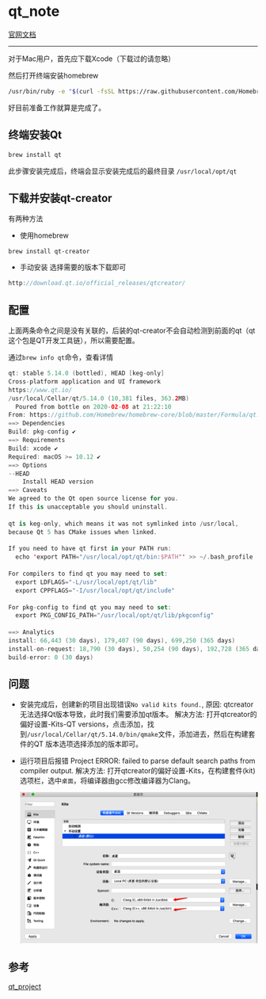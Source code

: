 # qt_note

[官网文档](https://doc.qt.io)

------

对于Mac用户，首先应下载Xcode（下载过的请忽略）

然后打开终端安装homebrew

```bash
/usr/bin/ruby -e "$(curl -fsSL https://raw.githubusercontent.com/Homebrew/install/master/install)"
```

好目前准备工作就算是完成了。

## 终端安装Qt

```bash
brew install qt
```

此步骤安装完成后，终端会显示安装完成后的最终目录
`/usr/local/opt/qt`

## 下载并安装qt-creator

有两种方法

- 使用homebrew

```undefined
brew install qt-creator
```

- 手动安装
    选择需要的版本下载即可

```cpp
http://download.qt.io/official_releases/qtcreator/
```

## 配置

上面两条命令之间是没有关联的，后装的qt-creator不会自动检测到前面的qt（qt这个包是QT开发工具链），所以需要配置。

通过`brew info qt`命令，查看详情

```swift
qt: stable 5.14.0 (bottled), HEAD [keg-only]
Cross-platform application and UI framework
https://www.qt.io/
/usr/local/Cellar/qt/5.14.0 (10,381 files, 363.2MB)
  Poured from bottle on 2020-02-08 at 21:22:10
From: https://github.com/Homebrew/homebrew-core/blob/master/Formula/qt.rb
==> Dependencies
Build: pkg-config ✔
==> Requirements
Build: xcode ✔
Required: macOS >= 10.12 ✔
==> Options
--HEAD
	Install HEAD version
==> Caveats
We agreed to the Qt open source license for you.
If this is unacceptable you should uninstall.

qt is keg-only, which means it was not symlinked into /usr/local,
because Qt 5 has CMake issues when linked.

If you need to have qt first in your PATH run:
  echo 'export PATH="/usr/local/opt/qt/bin:$PATH"' >> ~/.bash_profile

For compilers to find qt you may need to set:
  export LDFLAGS="-L/usr/local/opt/qt/lib"
  export CPPFLAGS="-I/usr/local/opt/qt/include"

For pkg-config to find qt you may need to set:
  export PKG_CONFIG_PATH="/usr/local/opt/qt/lib/pkgconfig"

==> Analytics
install: 66,443 (30 days), 179,407 (90 days), 699,250 (365 days)
install-on-request: 18,790 (30 days), 50,254 (90 days), 192,728 (365 days)
build-error: 0 (30 days)
```

## 问题

- 安装完成后，创建新的项目出现错误`No valid kits found.`,
    原因: qtcreator 无法选择Qt版本导致，此时我们需要添加qt版本。
    解决方法: 打开qtcreator的偏好设置-Kits-QT versions，点击添加，找到`/usr/local/Cellar/qt/5.14.0/bin/qmake`文件，添加进去，然后在构建套件的QT 版本选项选择添加的版本即可。

- 运行项目后报错 Project ERROR: failed to parse default search paths from compiler output.
    解决方法: 打开qtcreator的偏好设置-Kits，在构建套件(kit)选项栏，选中`桌面`，将编译器由gcc修改编译器为Clang。

    ![](./pic/issue.png)

## 参考

[qt_project](https://github.com/nickdecodes/qt_project)
